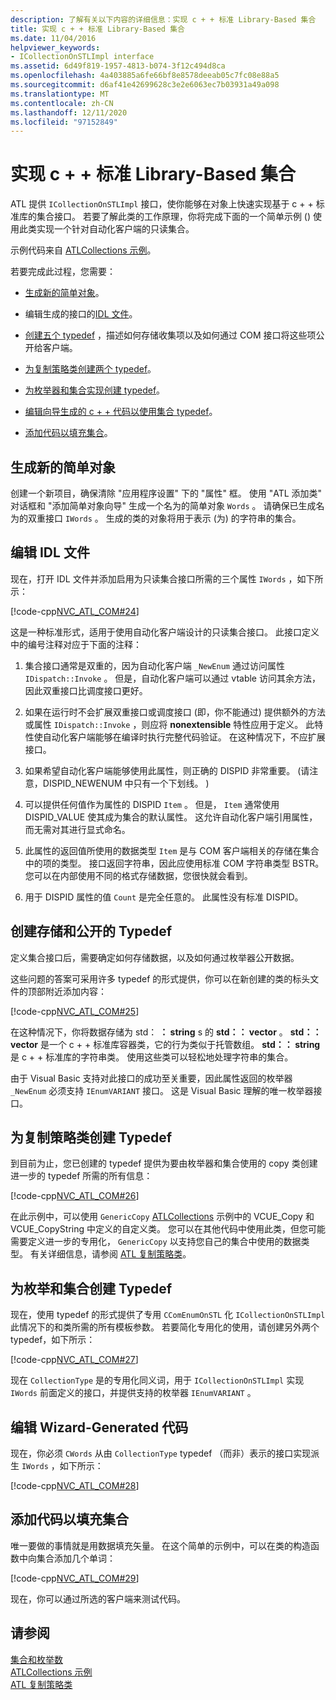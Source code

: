 ```yaml
---
description: 了解有关以下内容的详细信息：实现 c + + 标准 Library-Based 集合
title: 实现 c + + 标准 Library-Based 集合
ms.date: 11/04/2016
helpviewer_keywords:
- ICollectionOnSTLImpl interface
ms.assetid: 6d49f819-1957-4813-b074-3f12c494d8ca
ms.openlocfilehash: 4a403885a6fe66bf8e8578deeab05c7fc08e88a5
ms.sourcegitcommit: d6af41e42699628c3e2e6063ec7b03931a49a098
ms.translationtype: MT
ms.contentlocale: zh-CN
ms.lasthandoff: 12/11/2020
ms.locfileid: "97152849"
---
```

# <a name="implementing-a-c-standard-library-based-collection"></a>实现 c + + 标准 Library-Based 集合

ATL 提供 `ICollectionOnSTLImpl` 接口，使你能够在对象上快速实现基于 c + + 标准库的集合接口。 若要了解此类的工作原理，你将完成下面的一个简单示例 () 使用此类实现一个针对自动化客户端的只读集合。

示例代码来自 [ATLCollections 示例](../overview/visual-cpp-samples.md)。

若要完成此过程，您需要：

- [生成新的简单对象](#vccongenerating_an_object)。

- 编辑生成的接口的[IDL 文件](#vcconedit_the_idl)。

- [创建五个 typedef](#vcconstorage_and_exposure_typedefs) ，描述如何存储收集项以及如何通过 COM 接口将这些项公开给客户端。

- [为复制策略类创建两个 typedef](#vcconcopy_classes)。

- [为枚举器和集合实现创建 typedef](#vcconenumeration_and_collection)。

- [编辑向导生成的 c + + 代码以使用集合 typedef](#vcconedit_the_generated_code)。

- [添加代码以填充集合](#vcconpopulate_the_collection)。

## <a name="generating-a-new-simple-object"></a><a name="vccongenerating_an_object"></a> 生成新的简单对象

创建一个新项目，确保清除 "应用程序设置" 下的 "属性" 框。 使用 "ATL 添加类" 对话框和 "添加简单对象向导" 生成一个名为的简单对象 `Words` 。 请确保已生成名为的双重接口 `IWords` 。 生成的类的对象将用于表示 (为) 的字符串的集合。

## <a name="editing-the-idl-file"></a><a name="vcconedit_the_idl"></a> 编辑 IDL 文件

现在，打开 IDL 文件并添加启用为只读集合接口所需的三个属性 `IWords` ，如下所示：

[!code-cpp[NVC_ATL_COM#24](../atl/codesnippet/cpp/implementing-an-stl-based-collection_1.idl)]

这是一种标准形式，适用于使用自动化客户端设计的只读集合接口。 此接口定义中的编号注释对应于下面的注释：

1. 集合接口通常是双重的，因为自动化客户端 `_NewEnum` 通过访问属性 `IDispatch::Invoke` 。 但是，自动化客户端可以通过 vtable 访问其余方法，因此双重接口比调度接口更好。

1. 如果在运行时不会扩展双重接口或调度接口 (即，你不能通过) 提供额外的方法或属性 `IDispatch::Invoke` ，则应将 **nonextensible** 特性应用于定义。 此特性使自动化客户端能够在编译时执行完整代码验证。 在这种情况下，不应扩展接口。

1. 如果希望自动化客户端能够使用此属性，则正确的 DISPID 非常重要。  (请注意，DISPID_NEWENUM 中只有一个下划线。 ) 

1. 可以提供任何值作为属性的 DISPID `Item` 。 但是， `Item` 通常使用 DISPID_VALUE 使其成为集合的默认属性。 这允许自动化客户端引用属性，而无需对其进行显式命名。

1. 此属性的返回值所使用的数据类型 `Item` 是与 COM 客户端相关的存储在集合中的项的类型。 接口返回字符串，因此应使用标准 COM 字符串类型 BSTR。 您可以在内部使用不同的格式存储数据，您很快就会看到。

1. 用于 DISPID 属性的值 `Count` 是完全任意的。 此属性没有标准 DISPID。

## <a name="creating-typedefs-for-storage-and-exposure"></a><a name="vcconstorage_and_exposure_typedefs"></a> 创建存储和公开的 Typedef

定义集合接口后，需要确定如何存储数据，以及如何通过枚举器公开数据。

这些问题的答案可采用许多 typedef 的形式提供，你可以在新创建的类的标头文件的顶部附近添加内容：

[!code-cpp[NVC_ATL_COM#25](../atl/codesnippet/cpp/implementing-an-stl-based-collection_2.h)]

在这种情况下，你将数据存储为 std： **： string** s 的 **std：： vector** 。 **std：： vector** 是一个 c + + 标准库容器类，它的行为类似于托管数组。 **std：： string** 是 c + + 标准库的字符串类。 使用这些类可以轻松地处理字符串的集合。

由于 Visual Basic 支持对此接口的成功至关重要，因此属性返回的枚举器 `_NewEnum` 必须支持 `IEnumVARIANT` 接口。 这是 Visual Basic 理解的唯一枚举器接口。

## <a name="creating-typedefs-for-copy-policy-classes"></a><a name="vcconcopy_classes"></a> 为复制策略类创建 Typedef

到目前为止，您已创建的 typedef 提供为要由枚举器和集合使用的 copy 类创建进一步的 typedef 所需的所有信息：

[!code-cpp[NVC_ATL_COM#26](../atl/codesnippet/cpp/implementing-an-stl-based-collection_3.h)]

在此示例中，可以使用 `GenericCopy` [ATLCollections](../overview/visual-cpp-samples.md) 示例中的 VCUE_Copy 和 VCUE_CopyString 中定义的自定义类。 您可以在其他代码中使用此类，但您可能需要定义进一步的专用化， `GenericCopy` 以支持您自己的集合中使用的数据类型。 有关详细信息，请参阅 [ATL 复制策略类](../atl/atl-copy-policy-classes.md)。

## <a name="creating-typedefs-for-enumeration-and-collection"></a><a name="vcconenumeration_and_collection"></a> 为枚举和集合创建 Typedef

现在，使用 typedef 的形式提供了专用 `CComEnumOnSTL` 化 `ICollectionOnSTLImpl` 此情况下的和类所需的所有模板参数。 若要简化专用化的使用，请创建另外两个 typedef，如下所示：

[!code-cpp[NVC_ATL_COM#27](../atl/codesnippet/cpp/implementing-an-stl-based-collection_4.h)]

现在 `CollectionType` 是的专用化同义词，用于 `ICollectionOnSTLImpl` 实现 `IWords` 前面定义的接口，并提供支持的枚举器 `IEnumVARIANT` 。

## <a name="editing-the-wizard-generated-code"></a><a name="vcconedit_the_generated_code"></a> 编辑 Wizard-Generated 代码

现在，你必须 `CWords` 从由 `CollectionType` typedef （而非）表示的接口实现派生 `IWords` ，如下所示：

[!code-cpp[NVC_ATL_COM#28](../atl/codesnippet/cpp/implementing-an-stl-based-collection_5.h)]

## <a name="adding-code-to-populate-the-collection"></a><a name="vcconpopulate_the_collection"></a> 添加代码以填充集合

唯一要做的事情就是用数据填充矢量。 在这个简单的示例中，可以在类的构造函数中向集合添加几个单词：

[!code-cpp[NVC_ATL_COM#29](../atl/codesnippet/cpp/implementing-an-stl-based-collection_6.h)]

现在，你可以通过所选的客户端来测试代码。

## <a name="see-also"></a>请参阅

[集合和枚举数](../atl/atl-collections-and-enumerators.md)<br/>
[ATLCollections 示例](../overview/visual-cpp-samples.md)<br/>
[ATL 复制策略类](../atl/atl-copy-policy-classes.md)

